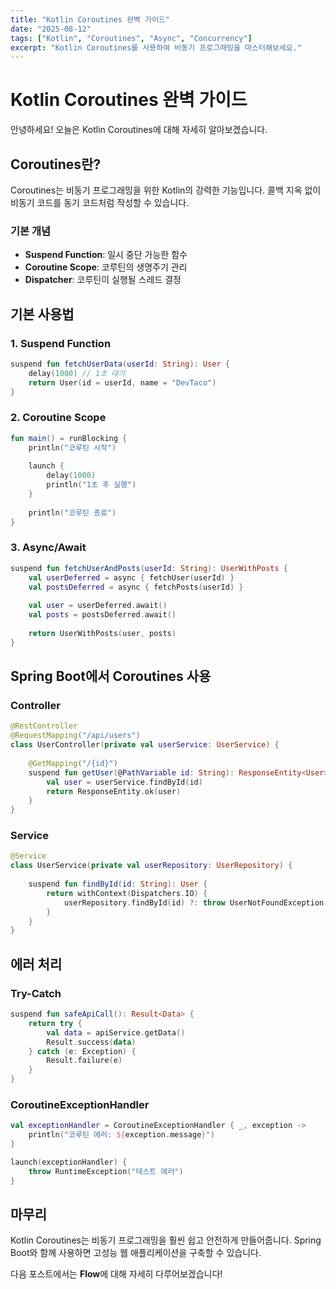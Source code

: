 ```yaml
---
title: "Kotlin Coroutines 완벽 가이드"
date: "2025-08-12"
tags: ["Kotlin", "Coroutines", "Async", "Concurrency"]
excerpt: "Kotlin Coroutines를 사용하여 비동기 프로그래밍을 마스터해보세요."
---
```


# Kotlin Coroutines 완벽 가이드

안녕하세요! 오늘은 Kotlin Coroutines에 대해 자세히 알아보겠습니다.

## Coroutines란?

Coroutines는 비동기 프로그래밍을 위한 Kotlin의 강력한 기능입니다. 콜백 지옥 없이 비동기 코드를 동기 코드처럼 작성할 수 있습니다.

### 기본 개념
- **Suspend Function**: 일시 중단 가능한 함수
- **Coroutine Scope**: 코루틴의 생명주기 관리
- **Dispatcher**: 코루틴이 실행될 스레드 결정

## 기본 사용법

### 1. Suspend Function
```kotlin
suspend fun fetchUserData(userId: String): User {
    delay(1000) // 1초 대기
    return User(id = userId, name = "DevTaco")
}
```

### 2. Coroutine Scope
```kotlin
fun main() = runBlocking {
    println("코루틴 시작")
    
    launch {
        delay(1000)
        println("1초 후 실행")
    }
    
    println("코루틴 종료")
}
```

### 3. Async/Await
```kotlin
suspend fun fetchUserAndPosts(userId: String): UserWithPosts {
    val userDeferred = async { fetchUser(userId) }
    val postsDeferred = async { fetchPosts(userId) }
    
    val user = userDeferred.await()
    val posts = postsDeferred.await()
    
    return UserWithPosts(user, posts)
}
```

## Spring Boot에서 Coroutines 사용

### Controller
```kotlin
@RestController
@RequestMapping("/api/users")
class UserController(private val userService: UserService) {
    
    @GetMapping("/{id}")
    suspend fun getUser(@PathVariable id: String): ResponseEntity<User> {
        val user = userService.findById(id)
        return ResponseEntity.ok(user)
    }
}
```

### Service
```kotlin
@Service
class UserService(private val userRepository: UserRepository) {
    
    suspend fun findById(id: String): User {
        return withContext(Dispatchers.IO) {
            userRepository.findById(id) ?: throw UserNotFoundException(id)
        }
    }
}
```

## 에러 처리

### Try-Catch
```kotlin
suspend fun safeApiCall(): Result<Data> {
    return try {
        val data = apiService.getData()
        Result.success(data)
    } catch (e: Exception) {
        Result.failure(e)
    }
}
```

### CoroutineExceptionHandler
```kotlin
val exceptionHandler = CoroutineExceptionHandler { _, exception ->
    println("코루틴 에러: ${exception.message}")
}

launch(exceptionHandler) {
    throw RuntimeException("테스트 에러")
}
```

## 마무리

Kotlin Coroutines는 비동기 프로그래밍을 훨씬 쉽고 안전하게 만들어줍니다. Spring Boot와 함께 사용하면 고성능 웹 애플리케이션을 구축할 수 있습니다.

다음 포스트에서는 **Flow**에 대해 자세히 다루어보겠습니다!
